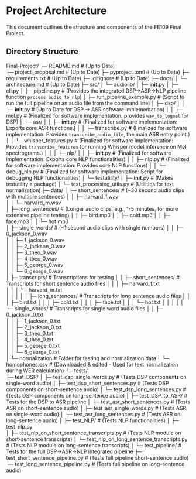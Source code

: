 # Project Architecture

This document outlines the structure and components of the EE109 Final Project.

## Directory Structure

Final-Project/
├─ README.md                            # (Up to Date)             
├─ project_proposal.md                  # (Up to Date)
├─ pyproject.toml                       # (Up to Date)
├─ requirements.txt                     # (Up to Date)
├─ .gitignore                           # (Up to Date)
├─ docs/
│   └─ architecture.md                  # (Up to Date)
├─ src/
│   └─ audiolib/
│       ├─ __init__.py
│       ├─ cli.py
│       ├─ pipeline.py                  # (Provides the integrated DSP->ASR->NLP pipeline function `process_audio_to_nlp`)
│       ├─ run_pipeline_example.py      # (Script to run the full pipeline on an audio file from the command line)
│       ├─ dsp/
│       │   ├─ __init__.py              # (Up to Date for DSP -> ASR software implementation)
│       │   ├─ mel.py                   # (Finalized for software implementation: provides `wav_to_logmel` for DSP)
│       ├─ asr/
│       │   ├─ __init__.py              # (Finalized for software implementation: Exports core ASR functions.)
│       │   ├─ transcribe.py            # (Finalized for software implementation: Provides `transcribe_audio_file`, the main ASR entry point.)
│       │   └─ whisper_features.py      # (Finalized for software implementation: Provides `transcribe_features` for running Whisper model inference on Mel spectrograms.)
│       │
│       ├─ nlp/
│       │   ├─ __init__.py              # (Finalized for software implementation: Exports core NLP functionalities)
│       │   ├─ nlp.py                   # (Finalized for software implementation: Provides core NLP functions)
│       │   └─ debug_nlp.py             # (Finalized for software implementation: Script for debugging NLP functionalities)
│       └─ testutility/
│           ├─ __init__.py              # (Makes testutility a package)
│           └─ text_processing_utils.py # (Utilities for text normalization)
├─ data/
│   ├─ short_sentences/                 # (~30 second audio clips with multiple sentences)
│   │   ├─ harvard_f.wav               
│   │   └─ harvard_m.wav                
│   ├─ long_sentences/                  # (Longer audio clips, e.g., 1-5 minutes, for more extensive pipeline testing)
│   │   ├─ bird.mp3
│   │   ├─ cold.mp3
│   │   ├─ face.mp3
│   │   └─ hot.mp3      
│   ├─ single_words/                    # (~1 second audio clips with single numbers)
│   │   ├─ 0_jackson_0.wav              
│   │   ├─ 1_jackson_0.wav              
│   │   ├─ 2_jackson_0.wav             
│   │   ├─ 3_theo_0.wav                
│   │   ├─ 4_theo_0.wav                
│   │   ├─ 5_george_0.wav              
│   │   └─ 6_george_0.wav              
│   ├─ transcripts/                     # Transcriptions for testing
│   │   ├─ short_sentences/             # Transcripts for short sentence audio files
│   │   │   ├─ harvard_f.txt           
│   │   │   └─ harvard_m.txt          
│   │   │
│   │   ├─ long_sentences/              # Transcripts for long sentence audio files
│   │   │   ├─ bird.txt
│   │   │   ├─ cold.txt
│   │   │   ├─ face.txt
│   │   │   └─ hot.txt
│   │   │
│   │   └─ single_words/               # Transcripts for single word audio files
│   │       ├─ 0_jackson_0.txt        
│   │       ├─ 1_jackson_0.txt         
│   │       ├─ 2_jackson_0.txt         
│   │       ├─ 3_theo_0.txt           
│   │       ├─ 4_theo_0.txt            
│   │       ├─ 5_george_0.txt          
│   │       └─ 6_george_0.txt         
│   └─ normalization                    # Folder for testing and normalization data
│       └─ homophones.csv               # (Downloaded & edited - Used for text normalization during WER calculation)
└─ tests/  
    ├─ test_DSP/
    │   ├─ test_dsp_single_words.py     # (Tests DSP components on single-word audio) 
    │   ├─ test_dsp_short_sentences.py  # (Tests DSP components on short-sentence audio) 
    │   └─ test_dsp_long_sentences.py   # (Tests DSP components on long-sentence audio)
    │
    ├─ test_DSP_to_ASR/                 # Tests for the DSP to ASR pipeline 
    │   ├─ test_asr_short_sentences.py  # (Tests ASR on short-sentence audio) 
    │   ├─ test_asr_single_words.py     # (Tests ASR on single-word audio) 
    │   └─ test_asr_long_sentences.py   # (Tests ASR on long-sentence audio)
    │
    ├─ test_NLP/                                     # (Tests NLP functionalities)
    │   ├─ test_nlp.py                              
    │   ├─ test_nlp_on_short_sentence_transcripts.py # (Tests NLP module on short-sentence transcripts)
    │   └─ test_nlp_on_long_sentence_transcripts.py  # (Tests NLP module on long-sentence transcripts)
    │
    └─ test_pipeline/                      # Tests for the full DSP->ASR->NLP integrated pipeline
        ├─ test_short_sentence_pipeline.py # (Tests full pipeline short-sentence audio)
        └─ test_long_sentence_pipeline.py  # (Tests full pipeline on long-sentence audio)
